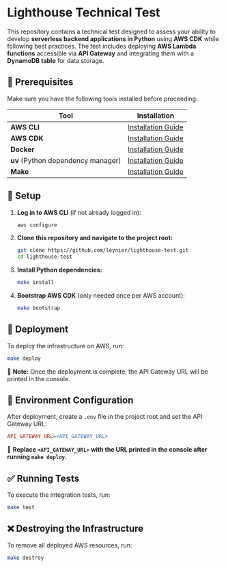 # Lighthouse Technical Test

This repository contains a technical test designed to assess your ability to develop **serverless backend applications in Python** using **AWS CDK** while following best practices. The test includes deploying **AWS Lambda functions** accessible via **API Gateway** and integrating them with a **DynamoDB table** for data storage.

## 🚀 Prerequisites

Make sure you have the following tools installed before proceeding:

| Tool  | Installation |
|-------------|------------|
| **AWS CLI** | [Installation Guide](https://docs.aws.amazon.com/cli/latest/userguide/getting-started-install.html) |
| **AWS CDK** | [Installation Guide](https://docs.aws.amazon.com/cdk/v2/guide/getting_started.html) |
| **Docker** | [Installation Guide](https://docs.docker.com/get-docker) |
| **uv** (Python dependency manager) | [Installation Guide](https://docs.astral.sh/uv/getting-started/installation) |
| **Make** | [Installation Guide](https://www.gnu.org/software/make) |

## 🔧 Setup

1. **Log in to AWS CLI** (if not already logged in):

   ```sh
   aws configure
   ```

2. **Clone this repository and navigate to the project root:**

   ```sh
   git clone https://github.com/leynier/lighthouse-test.git
   cd lighthouse-test
   ```

3. **Install Python dependencies:**

   ```sh
   make install
   ```

4. **Bootstrap AWS CDK** (only needed once per AWS account):

   ```sh
   make bootstrap
   ```

## 🚀 Deployment

To deploy the infrastructure on AWS, run:

```sh
make deploy
```

📌 **Note:** Once the deployment is complete, the API Gateway URL will be printed in the console.

## 📄 Environment Configuration

After deployment, create a `.env` file in the project root and set the API Gateway URL:

```ini
API_GATEWAY_URL=<API_GATEWAY_URL>
```

📌 **Replace `<API_GATEWAY_URL>` with the URL printed in the console after running `make deploy`.**

## ✅ Running Tests

To execute the integration tests, run:

```sh
make test
```

## ❌ Destroying the Infrastructure

To remove all deployed AWS resources, run:

```sh
make destroy
```
